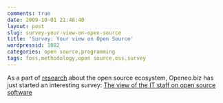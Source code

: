 ```yaml
---
comments: true
date: 2009-10-01 21:46:40
layout: post
slug: survey-your-view-on-open-source
title: 'Survey: Your view on Open Source'
wordpressid: 1082
categories: open source,programming
tags: foss,methodology,open source,oss,survey
---
```


As a part of [research](http://www.openeo.biz/initial-survey-planning/) about the open source ecosystem, Openeo.biz has just started an interesting survey: [The view of the IT staff on open source software](http://www.openeo.biz/limesurvey/index.php?sid=13522&lang=en)
